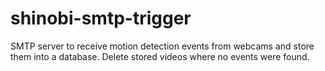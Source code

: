 # shinobi-smtp-trigger
SMTP server to receive motion detection events from webcams and store them into a database. Delete stored videos where no events were found.
